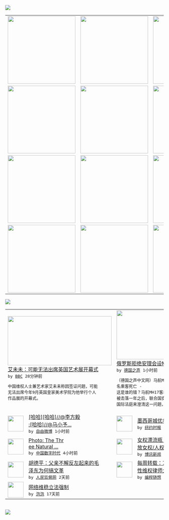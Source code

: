 

<a href="https://github.com/greatfire/z/raw/master/FreeBrowser.apk"><img src="https://raw.githubusercontent.com/greatfire/wiki/master/x/header.png" /></a><table><tr><td width="262" align="center" valign="center"><a href="https://github.com/greatfire/wiki/wiki/nyt" title="纽约时报中文网 国际纵览"><img src="https://raw.githubusercontent.com/greatfire/wiki/master/x/nyt_flag.png" width="215"/></a></td><td width="262" align="center" valign="center"><a href="https://github.com/greatfire/wiki/wiki/dw" title=""><img src="https://raw.githubusercontent.com/greatfire/wiki/master/x/dw_flag.png" width="215"/></a></td><td width="262" align="center" valign="center"><a href="https://github.com/greatfire/wiki/wiki/rmjd" title=""><img src="https://raw.githubusercontent.com/greatfire/wiki/master/x/rmjd_flag.png" width="215"/></a></td></tr><tr><td width="262" align="center" valign="center"><a href="https://github.com/paopaonetizen/website" title="泡泡 - 未经审查的互联网信息"><img src="https://raw.githubusercontent.com/greatfire/wiki/master/x/pp_flag.png" width="215"/></a></td><td width="262" align="center" valign="center"><a href="https://github.com/getlantern/mirror" title="以及自由微博和GreatFire.org官方中文论坛"><img src="https://raw.githubusercontent.com/greatfire/wiki/master/x/lantern_flag.png" width="215"/></a></td><td width="262" align="center" valign="center"><a href="https://github.com/cdtmirrors/m/" title=""><img src="https://raw.githubusercontent.com/greatfire/wiki/master/x/cdt_flag.png" width="215"/></a></td></tr><tr><td width="262" align="center" valign="center"><a href="https://github.com/program-think/blog" title="编程随想的博客"><img src="https://raw.githubusercontent.com/greatfire/wiki/master/x/pt_flag.png" width="215"/></a></td><td width="262" align="center" valign="center"><a href="https://github.com/greatfire/wiki/wiki/bbc" title=""><img src="https://raw.githubusercontent.com/greatfire/wiki/master/x/bbc_flag.png" width="215"/></a></td><td width="262" align="center" valign="center"><a href="https://github.com/freeweibo/s" title="自由微博 - 匿名和不受屏蔽的新浪微博搜索"><img src="https://raw.githubusercontent.com/greatfire/wiki/master/x/fw_flag.png" width="215"/></a></td></tr><tr><td width="262" align="center" valign="center"><a href="https://github.com/greatfire/wiki/wiki/google" title=""><img src="https://raw.githubusercontent.com/greatfire/wiki/master/x/google_flag.png" width="215"/></a></td><td width="262" align="center" valign="center"><a href="https://github.com/bxnews/boxun" title=""><img src="https://raw.githubusercontent.com/greatfire/wiki/master/x/bx_flag.png" width="215"/></a></td><td width="262" align="center" valign="center"><a href="https://github.com/greatfire/wiki/wiki/open-source" title="欢迎访问GreatFire.org开发者项目网站"><img src="https://raw.githubusercontent.com/greatfire/wiki/master/x/open-source_flag.png" width="215"/></a></td></tr></table><img src="https://raw.githubusercontent.com/greatfire/wiki/master/x/newsfeed text.png" /><table cols="4"><tr><td colspan="2" width="380"><a href="http://www.bbc.com/zhongwen/simp/china/2015/07/150730_ai_weiwei_britain"><img src="http://a.files.bbci.co.uk/worldservice/live/assets/images/2015/07/22/150722142634_ai_weiwei_144x81_afp_nocredit.jpg" width="330" height="156"/></a></br><a href="http://www.bbc.com/zhongwen/simp/china/2015/07/150730_ai_weiwei_britain">艾未未：可能无法出席英国艺术展开幕式</a></br><kbd> by <a href="http://www.bbc.co.uk/zhongwen/simp">BBC</a> 28分钟前 </kbd></br><pre>中国维权人士兼艺术家艾未未称因签证问题，可能<br/>无法出席今年9月英国皇家美术学院为他举行个人<br/>作品展的开幕式。</pre></td><td colspan="2" width="380"><a href="http://dw.com/p/1G7D0?maca=chi-GK-text-greatfire-all-chinese-15625-xml-mrss"><img src="http://www.dw.com/image/0,,18617146_302,00.jpg" width="330" height="156"/></a></br><a href="http://dw.com/p/1G7D0?maca=chi-GK-text-greatfire-all-chinese-15625-xml-mrss">俄罗斯拒绝安理会设MH17国际法庭提案</a></br><kbd> by <a href="http://dw.de">德国之声</a> 1小时前 </kbd></br><pre>（德国之声中文网）马航MH17客机的近300<br/>名乘客死亡 - 这是谁的错？马航MH17客机<br/>被击落一年之后，联合国安理会提议专门成立一个<br/>国际法庭来澄清这一问题，对这...</pre></td></tr><tr><td><img src="http://ww3.sinaimg.cn/large/749bcf09gw1euk2y4fjojj20y80j2n3o.jpg" width="50" height="50"/></td><td width="280"><a href="https://freeweibo.com/weibo/3870298279945648">[哈哈][哈哈]//@李方毅<br/>:[哈哈]//@马小予...</a></br><kbd> by <a href="https://freeweibo.com/">自由微博</a> 1小时前 </kbd></td><td><img src="https://raw.githubusercontent.com/greatfire/wiki/master/x/nyt_logo.png" width="50" height="50"/></td><td width="280"><a href="http://d2qpqq35l60wq5.cloudfront.net/world/20150730/cc30ap-uber/">墨西哥城优步司机遭袭（英文）</a></br><kbd> by <a href="http://m.cn.nytimes.com/">纽约时报</a> 3小时前 </kbd></td></tr><tr><td><img src="http://chinadigitaltimes.net/chinese/files/2015/07/20094005681_1920460c03_z.jpg" width="50" height="50"/></td><td width="280"><a href="http://feedproxy.google.com/~r/chinadigitaltimes/IyPt/~3/BQV2mIyozBA/">Photo: The Thr<br/>ee Natural ...</a></br><kbd> by <a href="http://chinadigitaltimes.net/chinese/">中国数字时代</a> 4小时前 </kbd></td><td><img src="https://raw.githubusercontent.com/greatfire/wiki/master/x/bx_logo.png" width="50" height="50"/></td><td width="280"><a href="http://www.boxun.com/news/gb/china/2015/07/201507301314.shtml">女权漂流瓶：接力转发，呼吁释<br/>放女权/人权律师请看博...</a></br><kbd> by <a href="http://www.boxun.com">博讯新闻</a> 7小时前 </kbd></td></tr><tr><td><img src="http://www.rmjdw.com/uploads/allimg/150728/1AG2K61-0.jpg" width="50" height="50"/></td><td width="280"><a href="http://www.rmjdw.com//shidaixianfeng/20150728/15140.html">胡德平：父亲不解反左起来的毛<br/>泽东为何搞文革 </a></br><kbd> by <a href="http://www.rmjdw.com/">人民监督网</a> 2天前 </kbd></td><td><img src="http://lh3.googleusercontent.com/hB_gJ54NTPW309o1V-wyNZ-CginnJUDhFMU0ZrPrYeCTWgz9l1ZnfzsuatKk-R3Kb24xgGYqgZ_91WVk24YSRrI2Z6QguSHdcqXdMlPusIj6KxJyDgFQ8v4D8CAl2AKyb2QjmoM6Bw" width="50" height="50"/></td><td width="280"><a href="http://feedproxy.google.com/~r/programthink/~3/evetjP9cVVc/weekly-share-90.html">每周转载：710事件——全国<br/>性维权律师大抓捕（外媒...</a></br><kbd> by <a href="http://program-think.blogspot.com">编程随想</a> 3天前 </kbd></td></tr><tr><td><img src="http://pao-pao.net/sites/pao-pao.net/files/styles/base_adaptive/public/6523513689_baeec3c53c_z_0.jpg?itok=NM8cQ_d1" width="50" height="50"/></td><td width="280"><a href="https://pao-pao.net/article/593">网络维稳立法强制</a></br><kbd> by <a href="https://pao-pao.net">泡泡</a> 17天前 </kbd></td></table></br><a href="https://github.com/greatfire/z/raw/master/FreeBrowser.apk"><img src="https://raw.githubusercontent.com/greatfire/wiki/master/x/download app.png" /></a>